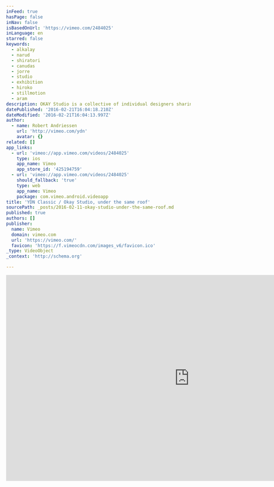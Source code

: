 ```yaml
---
inFeed: true
hasPage: false
inNav: false
isBasedOnUrl: 'https://vimeo.com/2484025'
inLanguage: en
starred: false
keywords:
  - alkalay
  - narud
  - shiratori
  - canudas
  - jorre
  - studio
  - exhibition
  - hiroko
  - stillmotion
  - aram
description: OKAY Studio is a collective of individual designers sharing a bit more then a workspace. This will be the first curated exhibition (presented at the London Design Festival 2008) of the group.
datePublished: '2016-02-21T16:04:18.210Z'
dateModified: '2016-02-21T16:04:13.997Z'
author:
  - name: Robert Andriessen
    url: 'http://vimeo.com/ydn'
    avatar: {}
related: []
app_links:
  - url: 'vimeo://app.vimeo.com/videos/2484025'
    type: ios
    app_name: Vimeo
    app_store_id: '425194759'
  - url: 'vimeo://app.vimeo.com/videos/2484025'
    should_fallback: 'true'
    type: web
    app_name: Vimeo
    package: com.vimeo.android.videoapp
title: 'YDN Classic / Okay Studio, under the same roof'
sourcePath: _posts/2016-02-11-okay-studio-under-the-same-roof.md
published: true
authors: []
publisher:
  name: Vimeo
  domain: vimeo.com
  url: 'https://vimeo.com/'
  favicon: 'https://f.vimeocdn.com/images_v6/favicon.ico'
_type: VideoObject
_context: 'http://schema.org'

---
```

<iframe src="https://cdn.embedly.com/widgets/media.html?src=https%3A%2F%2Fplayer.vimeo.com%2Fvideo%2F2484025&amp;url=https%3A%2F%2Fvimeo.com%2F2484025&amp;image=http%3A%2F%2Fi.vimeocdn.com%2Fvideo%2F86287655_1280.jpg&amp;key=b7d04c9b404c499eba89ee7072e1c4f7&amp;type=text%2Fhtml&amp;schema=vimeo" width="1000" height="563" scrolling="no" frameborder="0" allowfullscreen="allowfullscreen" style=""></iframe>